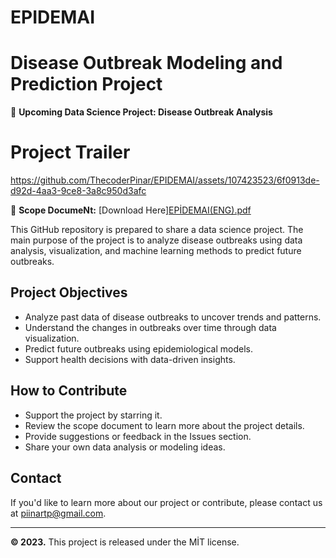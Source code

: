 # EPIDEMAI

# Disease Outbreak Modeling and Prediction Project

🚀 **Upcoming Data Science Project: Disease Outbreak Analysis**




# Project Trailer

https://github.com/ThecoderPinar/EPIDEMAI/assets/107423523/6f0913de-d92d-4aa3-9ce8-3a8c950d3afc



📄 **Scope DocumeNt:** [Download Here][EPİDEMAI(ENG).pdf](https://github.com/ThecoderPinar/EPIDEMAI/files/12323607/EPIDEMAI.ENG.pdf)


This GitHub repository is prepared to share a data science project. The main purpose of the project is to analyze disease outbreaks using data analysis, visualization, and machine learning methods to predict future outbreaks.

## Project Objectives

- Analyze past data of disease outbreaks to uncover trends and patterns.
- Understand the changes in outbreaks over time through data visualization.
- Predict future outbreaks using epidemiological models.
- Support health decisions with data-driven insights.

## How to Contribute

- Support the project by starring it.
- Review the scope document to learn more about the project details.
- Provide suggestions or feedback in the Issues section.
- Share your own data analysis or modeling ideas.

## Contact

If you'd like to learn more about our project or contribute, please contact us at [piinartp@gmail.com](mailto:piinartp@gmail.com).

---
**© 2023.** This project is released under the MİT license.

